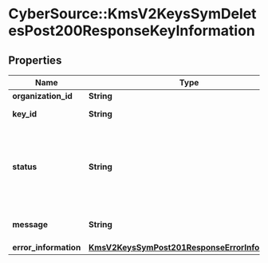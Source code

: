 # CyberSource::KmsV2KeysSymDeletesPost200ResponseKeyInformation

## Properties
Name | Type | Description | Notes
------------ | ------------- | ------------- | -------------
**organization_id** | **String** | Merchant Id  | [optional] 
**key_id** | **String** | Key serial number  | [optional] 
**status** | **String** | The status of the key.  Possible values:  - FAILED  - ACTIVE  - INACTIVE  - EXPIRED  | [optional] 
**message** | **String** | message in case of failed key  | [optional] 
**error_information** | [**KmsV2KeysSymPost201ResponseErrorInformation**](KmsV2KeysSymPost201ResponseErrorInformation.md) |  | [optional] 


